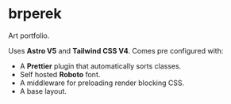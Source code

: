 # brperek

Art portfolio.

Uses **Astro V5** and **Tailwind CSS V4**. Comes pre configured with:

- A **Prettier** plugin that automatically sorts classes.
- Self hosted **Roboto** font.
- A middleware for preloading render blocking CSS.
- A base layout.
